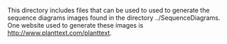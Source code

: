 This directory includes files that can be used to used to generate the sequence diagrams images found in the directory ../SequenceDiagrams. One website used to generate these images is http://www.planttext.com/planttext.

